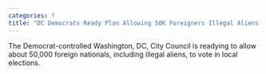 ```yaml
---
categories: f
title: "DC Democrats Ready Plan Allowing 50K Foreigners Illegal Aliens to Vote"
---
```

The Democrat-controlled Washington, DC, City Council is readying to allow about 50,000 foreign nationals, including illegal aliens, to vote in local elections.